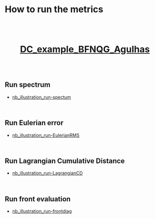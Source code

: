 # How to run the metrics

<br> 
 

<br> 
 

<div class="alert alert-block alert-success">
<h1><center> <u> DC_example_BFNQG_Agulhas </u> </center></h1>   
</div>

<br>  

<br>  


## Run spectrum

- [nb_illustration_run-spectum](https://2024-dc-woc-esa.readthedocs.io/en/latest/gallery/nb_illustration_run-spectum.html)

<br>  

## Run Eulerian error

- [nb_illustration_run-EulerianRMS](https://2024-dc-woc-esa.readthedocs.io/en/latest/gallery/nb_illustration_run-EulerianRMS.html)

<br>  

## Run Lagrangian Cumulative Distance

- [nb_illustration_run-LagrangianCD](https://2024-dc-woc-esa.readthedocs.io/en/latest/gallery/nb_illustration_run-LagrangianCD.html)

<br>  

## Run front evaluation


- [nb_illustration_run-frontdiag](https://2024-dc-woc-esa.readthedocs.io/en/latest/gallery/nb_illustration_run-frontdiag.html)


<br>  

<br>   

 
